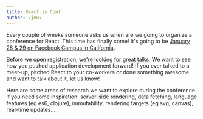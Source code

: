 ```yaml
---
title: React.js Conf
author: Vjeux
---
```


Every couple of weeks someone asks us when are we going to organize a conference for React. This time has finally come! It's going to be [January 28 & 29 on Facebook Campus in California](http://conf.reactjs.com/).

Before we open registration, [we're looking for great talks](http://conf.reactjs.com/call-for-presenters.html). We want to see how you pushed application development forward! If you ever talked to a meet-up, pitched React to your co-workers or done something awesome and want to talk about it, let us know!

Here are some areas of research we want to explore during the conference if you need some inspiration: server-side rendering, data fetching, language features (eg es6, clojure), immutability, rendering targets (eg svg, canvas), real-time updates...


